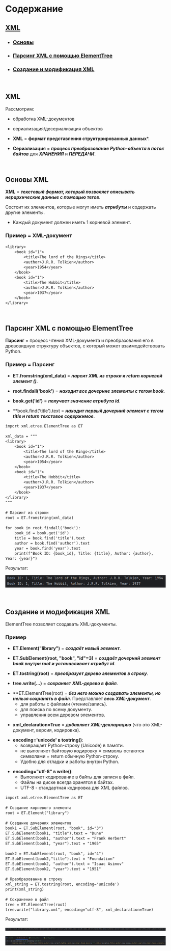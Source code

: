 # Содержание

## [XML](#title0)
* ### [Основы](#title1)
* ### [Парсинг XML с помощью ElementTree](#title2)
* ### [Создание и модификация XML](#title3)

<br>

## <a id="title0">XML</a>

Рассмотрим:
* обработка XML-документов
* сериализация/десериализация объектов

* **XML** = **формат представления структурированных данных***.

+ **Сериализация** = ***процесс преобразование Python-объекта в поток байтов*** для ***ХРАНЕНИЯ*** и ***ПЕРЕДАЧИ***.

<br>

## <a id="title1">Основы XML</a>

**XML** = ***текстовый формат, который позволяет описывать иерархические данные с помощью тегов***.

Состоит их элементов, которые могут иметь ***атрибуты*** и содержать другие элементы.

* Каждый документ должен иметь 1 корневой элемент.

### Пример = XML-документ
```
<library>
    <book id="1">
        <title>The lord of the Rings</title>
        <author>J.R.R. Tolkien</author>
        <year>1954</year>
    </book>
    <book id="1">
        <title>The Hobbit</title>
        <author>J.R.R. Tolkien</author>
        <year>1937</year>
    </book>
</library>
```

<br>

## <a id="title2">Парсинг XML с помощью ElementTree</a>

**Парсинг** = процесс чтения XML-документа и преобразования его в древовидную структуру объектов, с который может взаимодействовать Python.

### Пример = Парсинг

* **ET.fromstring(xml_data)** = ***парсит XML из строки и return корневой элемент (<librabry>)***.
+ **root.findall('book')** = ***находит все дочерние элементы с тегом book***.
* **book.get('id')** = ***получает значение атрибута id***.
+ **book.find('title').text = ***находит первый дочерний элемент с тегом title и return текстовое содержимое***.

```
import xml.etree.ElementTree as ET

xml_data = """
<library>
    <book id="1">
        <title>The lord of the Rings</title>
        <author>J.R.R. Tolkien</author>
        <year>1954</year>
    </book>
    <book id="1">
        <title>The Hobbit</title>
        <author>J.R.R. Tolkien</author>
        <year>1937</year>
    </book>
</library>
"""

# Парсинг из строки
root = ET.fromstring(xml_data)

for book in root.findall('book'):
    book_id = book.get('id')
    title = book.find('title').text
    author = book.find('author').text
    year = book.find('year').text
    print(f"Book ID: {book_id}, Title: {title}, Author: {author}, Year: {year}")
```
Результат:

![img.png](img.png)

<br>

## <a id="title3">Создание и модификация XML</a>

ElementTree позволяет создавать XML-документы.

### Пример

* **ET.Element("library")** = ***создаёт новый элемент***.
+ **ET.SubElement(root, "book", "id"=3)** = ***создаёт дочерний элемент book внутри root и устанавливает атрибут id***.
* **ET.tostring(root)** = ***преобразует дерево элементов в строку***. 
+ **tree.write(...)** = ***сохраняет XML-дерево в файл***.
* **ET.ElementTree(root) = ***без него можно создавать элементы, но нельзя сохранять в файл***. Представляет ***весь XML-документ***.
    * для работы с файлами (чтение/запись).
    * для поиска по всему документу.
    * управления всем деревом элементов.
+ **xml_declaration=True** = ***добавляет XML-декларацию*** (что это XML-документ, версия, кодировка).
* **encoding='unicode' в tostring()**:
    * возвращает Python-строку (Unicode) в памяти.
    * не выполняет байтовую кодировку = символы остаются символами = return обычную Python-строку.
    * Удобно для отладки и работы внутри Python.
+ **encoding="utf-8" в write()**:
    + Выполняет кодирование в байты для записи в файл.
    + Файлы на диске всегда хранятся в байтах.
    + UTF-8 - стандартная кодировка для XML файлов.
```
import xml.etree.ElementTree as ET

# Создание корневого элемента
root = ET.Element("library")

# Создание дочерних элементов
book1 = ET.SubElement(root, "book", id="3")
ET.SubElement(book1, "title").text = "Dune"
ET.SubElement(book1, "author").text = "Frank Herbert"
ET.SubElement(book1, "year").text = "1965"

book2 = ET.SubElement(root, "book", id="4")
ET.SubElement(book2,"title").text = "Foundation"
ET.SubElement(book2, "author").text = "Isaac Asimov"
ET.SubElement(book2, "year").text = "1951"

# Преобразование в строку
xml_string = ET.tostring(root, encoding='unicode')
print(xml_string)

# Сохранение в файл
tree = ET.ElementTree(root)
tree.write("library.xml", encoding="utf-8", xml_declaration=True)
```
Результат:

![img_1.png](img_1.png)

![img_2.png](img_2.png)